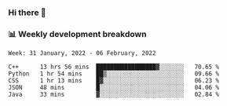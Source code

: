 ### Hi there 👋

### 📊 Weekly development breakdown
<!--START_SECTION:waka-->
```text
Week: 31 January, 2022 - 06 February, 2022

C++      13 hrs 56 mins  █████████████████▓░░░░░░░   70.65 % 
Python   1 hr 54 mins    ██▒░░░░░░░░░░░░░░░░░░░░░░   09.66 % 
CSS      1 hr 13 mins    █▓░░░░░░░░░░░░░░░░░░░░░░░   06.23 % 
JSON     48 mins         █░░░░░░░░░░░░░░░░░░░░░░░░   04.06 % 
Java     33 mins         ▓░░░░░░░░░░░░░░░░░░░░░░░░   02.84 % 
```
<!--END_SECTION:waka-->
